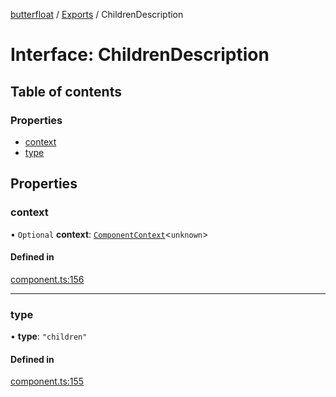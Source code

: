 [butterfloat](../README.md) / [Exports](../modules.md) / ChildrenDescription

# Interface: ChildrenDescription

## Table of contents

### Properties

- [context](ChildrenDescription.md#context)
- [type](ChildrenDescription.md#type)

## Properties

### context

• `Optional` **context**: [`ComponentContext`](ComponentContext.md)\<`unknown`\>

#### Defined in

[component.ts:156](https://github.com/WorldMaker/butterfloat/blob/eeb3fc2/component.ts#L156)

___

### type

• **type**: ``"children"``

#### Defined in

[component.ts:155](https://github.com/WorldMaker/butterfloat/blob/eeb3fc2/component.ts#L155)
